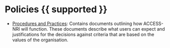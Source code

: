 # <div class="center-icons"> Policies {{ supported }} </div>

- [Procedures and Practices][pandp]: Contains documents outlining how ACCESS-NRI will function. These documents describe what users can expect and justifications for the decisions against criteria that are based on the values of the organisation.

[pandp]: https://access-nri.github.io/procedures-and-practices/